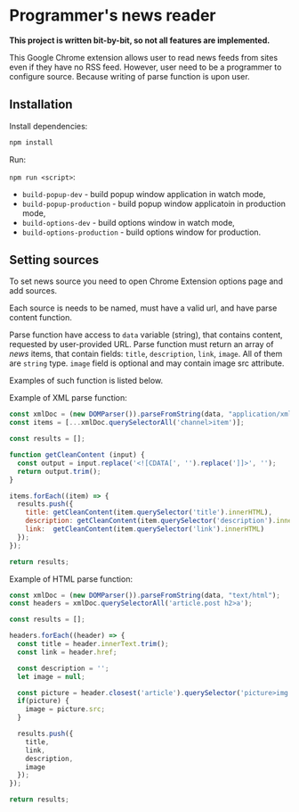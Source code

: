 # Programmer's news reader

**This project is written bit-by-bit, so not all features are implemented.**

This Google Chrome extension allows user to read news feeds from sites even
if they have no RSS feed. However, user need to be a programmer to configure source.
Because writing of parse function is upon user.

## Installation

Install dependencies:

```bash
npm install
```

Run:

`npm run <script>`:

- `build-popup-dev` - build popup window application in watch mode,
- `build-popup-production` - build popup window applicatoin in production mode,
- `build-options-dev` - build options window in watch mode,
- `build-options-production` - build options window for production.

## Setting sources

To set news source you need to open Chrome Extension options page and add
sources.

Each source is needs to be named, must have a valid url, and have parse content
function.

Parse function have access to `data` variable (string), that contains content,
requested by user-provided URL. Parse function must return an array of *news*
items, that contain fields: `title`, `description`, `link`, `image`.
All of them are `string` type. `image` field is optional and may contain image
src attribute.

Examples of such function is listed below.

Example of XML parse function:
```js
const xmlDoc = (new DOMParser()).parseFromString(data, "application/xml");
const items = [...xmlDoc.querySelectorAll('channel>item')];

const results = [];

function getCleanContent (input) {
  const output = input.replace('<![CDATA[', '').replace(']]>', '');
  return output.trim();
}

items.forEach((item) => {
  results.push({
    title: getCleanContent(item.querySelector('title').innerHTML),
    description: getCleanContent(item.querySelector('description').innerHTML),
    link:  getCleanContent(item.querySelector('link').innerHTML)
  });
});

return results;
```

Example of HTML parse function:
```js
const xmlDoc = (new DOMParser()).parseFromString(data, "text/html");
const headers = xmlDoc.querySelectorAll('article.post h2>a');

const results = [];

headers.forEach((header) => {
  const title = header.innerText.trim();
  const link = header.href;

  const description = '';
  let image = null;

  const picture = header.closest('article').querySelector('picture>img');
  if(picture) {
    image = picture.src;
  }

  results.push({
    title,
    link,
    description,
    image
  });
});

return results;
```
